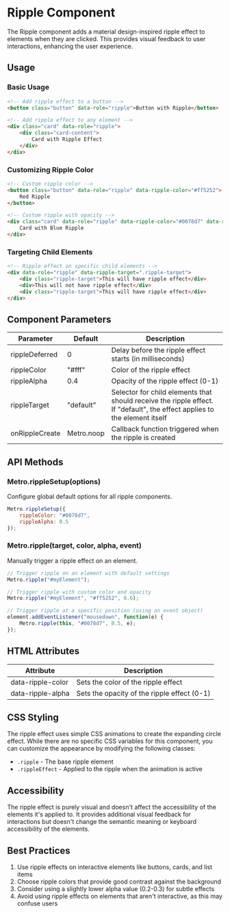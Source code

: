 # Ripple Component

The Ripple component adds a material design-inspired ripple effect to elements when they are clicked. This provides visual feedback to user interactions, enhancing the user experience.

## Usage

### Basic Usage

```html
<!-- Add ripple effect to a button -->
<button class="button" data-role="ripple">Button with Ripple</button>

<!-- Add ripple effect to any element -->
<div class="card" data-role="ripple">
    <div class="card-content">
        Card with Ripple Effect
    </div>
</div>
```

### Customizing Ripple Color

```html
<!-- Custom ripple color -->
<button class="button" data-role="ripple" data-ripple-color="#ff5252">
    Red Ripple
</button>

<!-- Custom ripple with opacity -->
<div class="card" data-role="ripple" data-ripple-color="#0078d7" data-ripple-alpha="0.6">
    Card with Blue Ripple
</div>
```

### Targeting Child Elements

```html
<!-- Ripple effect on specific child elements -->
<div data-role="ripple" data-ripple-target=".ripple-target">
    <div class="ripple-target">This will have ripple effect</div>
    <div>This will not have ripple effect</div>
    <div class="ripple-target">This will have ripple effect</div>
</div>
```

## Component Parameters

| Parameter | Default | Description |
| --------- | ------- | ----------- |
| rippleDeferred | 0 | Delay before the ripple effect starts (in milliseconds) |
| rippleColor | "#fff" | Color of the ripple effect |
| rippleAlpha | 0.4 | Opacity of the ripple effect (0-1) |
| rippleTarget | "default" | Selector for child elements that should receive the ripple effect. If "default", the effect applies to the element itself |
| onRippleCreate | Metro.noop | Callback function triggered when the ripple is created |

## API Methods

### Metro.rippleSetup(options)

Configure global default options for all ripple components.

```javascript
Metro.rippleSetup({
    rippleColor: "#0078d7",
    rippleAlpha: 0.5
});
```

### Metro.ripple(target, color, alpha, event)

Manually trigger a ripple effect on an element.

```javascript
// Trigger ripple on an element with default settings
Metro.ripple("#myElement");

// Trigger ripple with custom color and opacity
Metro.ripple("#myElement", "#ff5252", 0.6);

// Trigger ripple at a specific position (using an event object)
element.addEventListener("mousedown", function(e) {
    Metro.ripple(this, "#0078d7", 0.5, e);
});
```

## HTML Attributes

| Attribute | Description |
| --------- | ----------- |
| data-ripple-color | Sets the color of the ripple effect |
| data-ripple-alpha | Sets the opacity of the ripple effect (0-1) |

## CSS Styling

The ripple effect uses simple CSS animations to create the expanding circle effect. While there are no specific CSS variables for this component, you can customize the appearance by modifying the following classes:

- `.ripple` - The base ripple element
- `.rippleEffect` - Applied to the ripple when the animation is active

## Accessibility

The ripple effect is purely visual and doesn't affect the accessibility of the elements it's applied to. It provides additional visual feedback for interactions but doesn't change the semantic meaning or keyboard accessibility of the elements.

## Best Practices

1. Use ripple effects on interactive elements like buttons, cards, and list items
2. Choose ripple colors that provide good contrast against the background
3. Consider using a slightly lower alpha value (0.2-0.3) for subtle effects
4. Avoid using ripple effects on elements that aren't interactive, as this may confuse users